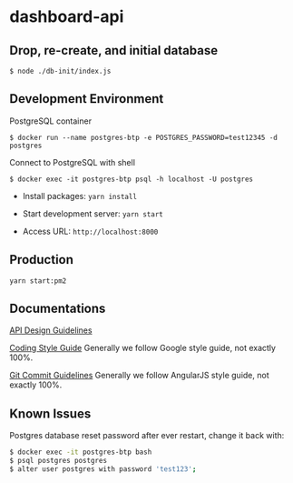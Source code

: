 # dashboard-api

## Drop, re-create, and initial database
`$ node ./db-init/index.js`

## Development Environment

PostgreSQL container

`$ docker run --name postgres-btp -e POSTGRES_PASSWORD=test12345 -d postgres`

Connect to PostgreSQL with shell

`$ docker exec -it postgres-btp psql -h localhost -U postgres`

- Install packages:
  `yarn install`

- Start development server:
  `yarn start`

- Access URL:
  `http://localhost:8000`

## Production

`yarn start:pm2`


## Documentations

[API Design Guidelines](./docs/api.md)

[Coding Style Guide](https://google.github.io/styleguide/javascriptguide.xml) Generally we follow Google style guide, not exactly 100%.

[Git Commit Guidelines](https://github.com/angular/angular.js/blob/master/DEVELOPERS.md#commits) Generally we follow AngularJS style guide, not exactly 100%.

## Known Issues

Postgres database reset password after ever restart, change it back with:

```bash
$ docker exec -it postgres-btp bash
$ psql postgres postgres
$ alter user postgres with password 'test123';
```
